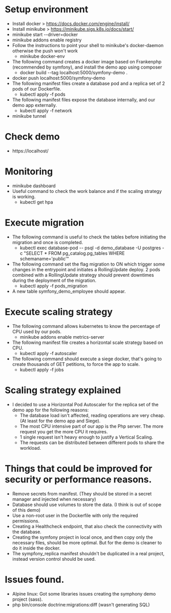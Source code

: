 # Setup environment
* Install docker > https://docs.docker.com/engine/install/
* Install minikube > https://minikube.sigs.k8s.io/docs/start/
* minikube start --driver=docker
* minikube addons enable registry
* Follow the instructions to point your shell to minikube's docker-daemon otherwise the push won't work
  * minikube docker-env
* The following command creates a docker image based on Frankenphp (recommended by symfony), and install the demo app using composer
  * docker build --tag localhost:5000/symfony-demo .
* docker push localhost:5000/symfony-demo
* The following manifest files create a database pod and a replica set of 2 pods of our Dockerfile.
  * kubectl apply -f pods
* The following manifest files expose the database internally, and our demo app externally.
  * kubectl apply -f network
* minikube tunnel 

# Check demo
* https://localhost/

# Monitoring
* minikube dashboard
* Useful command to check the work balance and if the scaling strategy is working.
  * kubectl get hpa

# Execute migration
* The following command is useful to check the tables before initiating the migration and once is completed.
  * kubectl exec database-pod -- psql -d demo_database -U postgres -c "SELECT * FROM pg_catalog.pg_tables WHERE schemaname='public'"
* The following command set the flag migration to ON which trigger some changes in the entrypoint and initiates a RollingUpdate deploy. 
2 pods combined with a RollingUpdate strategy should prevent downtimes during the deployment of the migration.
  * kubectl apply -f pods_migration
* A new table symfony_demo_employee should appear.

# Execute scaling strategy
* The following command allows kubernetes to know the percentage of CPU used by our pods.
  * minikube addons enable metrics-server
* The following manifest file creates a horizontal scale strategy based on CPU.
  * kubectl apply -f autoscaler
* The following command should execute a siege docker, that's going to create thousands of GET petitions, to force the app to scale.
  * kubectl apply -f jobs

# Scaling strategy explained
* I decided to use a Horizontal Pod Autoscaler for the replica set of the demo app for the following reasons:
  * The database load isn't affected, reading operations are very cheap. (At least for the demo app and Siege).
  * The most CPU intensive part of our app is the Php server. The more request you get the more CPU it requires.
  * 1 single request isn't heavy enough to justify a Vertical Scaling.
  * The requests can be distributed between different pods to share the workload.

# Things that could be improved for security or performance reasons.
* Remove secrets from manifest. (They should be stored in a secret manager and injected when necessary)
* Database should use volumes to store the data. (I think is out of scope of this demo)
* Use a non-root user in the Dockerfile with only the required permissions.
* Creating a Healthcheck endpoint, that also check the connectivity with the database.
* Creating the symfony project in local once, and then copy only the necessary files, should be more optimal. 
But for the demo is cleaner to do it inside the docker.
* The sympfony_replica manifest shouldn't be duplicated in a real project, instead version control should be used.

# Issues found.
* Alpine linux: Got some libraries issues creating the symphony demo project (sass).
* php bin/console doctrine:migrations:diff (wasn't generating SQL)
